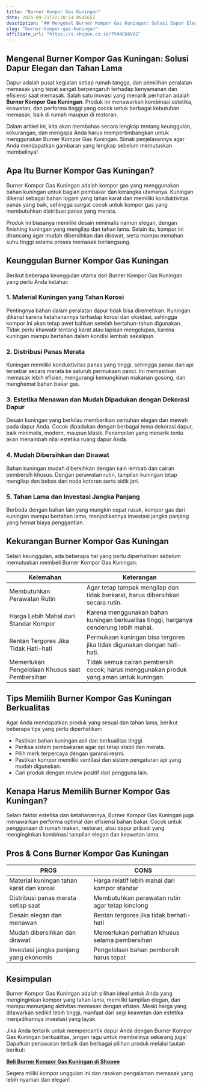 ```yaml
---
title: "Burner Kompor Gas Kuningan"
date: 2025-09-21T22:38:54.054565Z
description: "## Mengenal Burner Kompor Gas Kuningan: Solusi Dapur Elegan dan Tahan Lama..."
slug: "burner-kompor-gas-kuningan"
affiliate_url: "https://s.shopee.co.id/7V44C68VX2"
---
```

## Mengenal Burner Kompor Gas Kuningan: Solusi Dapur Elegan dan Tahan Lama

Dapur adalah pusat kegiatan setiap rumah tangga, dan pemilihan peralatan memasak yang tepat sangat berpengaruh terhadap kenyamanan dan efisiensi saat memasak. Salah satu inovasi yang menarik perhatian adalah **Burner Kompor Gas Kuningan**. Produk ini menawarkan kombinasi estetika, keawetan, dan performa tinggi yang cocok untuk berbagai kebutuhan memasak, baik di rumah maupun di restoran.

Dalam artikel ini, kita akan membahas secara lengkap tentang keunggulan, kekurangan, dan mengapa Anda harus mempertimbangkan untuk menggunakan Burner Kompor Gas Kuningan. Simak penjelasannya agar Anda mendapatkan gambaran yang lengkap sebelum memutuskan membelinya!

## Apa Itu Burner Kompor Gas Kuningan?

Burner Kompor Gas Kuningan adalah kompor gas yang menggunakan bahan kuningan untuk bagian pembakar dan kerangka utamanya. Kuningan dikenal sebagai bahan logam yang tahan karat dan memiliki konduktivitas panas yang baik, sehingga sangat cocok untuk kompor gas yang membutuhkan distribusi panas yang merata.

Produk ini biasanya memiliki desain minimalis namun elegan, dengan finishing kuningan yang mengilap dan tahan lama. Selain itu, kompor ini dirancang agar mudah dibersihkan dan dirawat, serta mampu menahan suhu tinggi selama proses memasak berlangsung.

## Keunggulan Burner Kompor Gas Kuningan

Berikut beberapa keunggulan utama dari Burner Kompor Gas Kuningan yang perlu Anda ketahui:

### 1. Material Kuningan yang Tahan Korosi

Pentingnya bahan dalam peralatan dapur tidak bisa diremehkan. Kuningan dikenal karena ketahanannya terhadap korosi dan oksidasi, sehingga kompor ini akan tetap awet bahkan setelah bertahun-tahun digunakan. Tidak perlu khawatir tentang karat atau lapisan mengelupas, karena kuningan mampu bertahan dalam kondisi lembab sekalipun.

### 2. Distribusi Panas Merata

Kuningan memiliki konduktivitas panas yang tinggi, sehingga panas dari api tersebar secara merata ke seluruh permukaan panci. Ini memastikan memasak lebih efisien, mengurangi kemungkinan makanan gosong, dan menghemat bahan bakar gas.

### 3. Estetika Menawan dan Mudah Dipadukan dengan Dekorasi Dapur

Desain kuningan yang berkilau memberikan sentuhan elegan dan mewah pada dapur Anda. Cocok dipadukan dengan berbagai tema dekorasi dapur, baik minimalis, modern, maupun klasik. Penampilan yang menarik tentu akan menambah nilai estetika ruang dapur Anda.

### 4. Mudah Dibersihkan dan Dirawat

Bahan kuningan mudah dibersihkan dengan kain lembab dan cairan pembersih khusus. Dengan perawatan rutin, tampilan kuningan tetap mengilap dan bebas dari noda kotoran serta sidik jari.

### 5. Tahan Lama dan Investasi Jangka Panjang

Berbeda dengan bahan lain yang mungkin cepat rusak, kompor gas dari kuningan mampu bertahan lama, menjadikannya investasi jangka panjang yang hemat biaya penggantian.

## Kekurangan Burner Kompor Gas Kuningan

Selain keunggulan, ada beberapa hal yang perlu diperhatikan sebelum memutuskan membeli Burner Kompor Gas Kuningan:

| **Kelemahan**                         | **Keterangan**                                               |
|----------------------------------------|--------------------------------------------------------------|
| Membutuhkan Perawatan Rutin           | Agar tetap tampak mengilap dan tidak berkarat, harus dibersihkan secara rutin. |
| Harga Lebih Mahal dari Standar Kompor | Karena menggunakan bahan kuningan berkualitas tinggi, harganya cenderung lebih mahal. |
| Rentan Tergores Jika Tidak Hati-hati | Permukaan kuningan bisa tergores jika tidak digunakan dengan hati-hati. |
| Memerlukan Pengelolaan Khusus saat Pembersihan | Tidak semua cairan pembersih cocok; harus menggunakan produk yang aman untuk kuningan. |

## Tips Memilih Burner Kompor Gas Kuningan Berkualitas

Agar Anda mendapatkan produk yang sesuai dan tahan lama, berikut beberapa tips yang perlu diperhatikan:

- Pastikan bahan kuningan asli dan berkualitas tinggi.
- Periksa sistem pembakaran agar api tetap stabil dan merata.
- Pilih merk terpercaya dengan garansi resmi.
- Pastikan kompor memiliki ventilasi dan sistem pengaturan api yang mudah digunakan.
- Cari produk dengan review positif dari pengguna lain.

## Kenapa Harus Memilih Burner Kompor Gas Kuningan?

Selain faktor estetika dan ketahanannya, Burner Kompor Gas Kuningan juga menawarkan performa optimal dan efisiensi bahan bakar. Cocok untuk penggunaan di rumah makan, restoran, atau dapur pribadi yang menginginkan kombinasi tampilan elegan dan keawetan lama.

## Pros & Cons Burner Kompor Gas Kuningan

| **PROS**                                   | **CONS**                                    |
|--------------------------------------------|----------------------------------------------|
| Material kuningan tahan karat dan korosi | Harga relatif lebih mahal dari kompor standar |
| Distribusi panas merata setiap saat       | Membutuhkan perawatan rutin agar tetap kinclong |
| Desain elegan dan menawan                | Rentan tergores jika tidak berhati-hati       |
| Mudah dibersihkan dan dirawat            | Memerlukan perhatian khusus selama pembersihan |
| Investasi jangka panjang yang ekonomis  | Pengelolaan bahan pembersih harus tepat      |

## Kesimpulan

Burner Kompor Gas Kuningan adalah pilihan ideal untuk Anda yang menginginkan kompor yang tahan lama, memiliki tampilan elegan, dan mampu menunjang aktivitas memasak dengan efisien. Meski harga yang ditawarkan sedikit lebih tinggi, manfaat dari segi keawetan dan estetika menjadikannya investasi yang layak.

Jika Anda tertarik untuk mempercantik dapur Anda dengan Burner Kompor Gas Kuningan berkualitas, jangan ragu untuk membelinya sekarang juga! Dapatkan penawaran terbaik dan berbagai pilihan produk melalui tautan berikut:

[**Beli Burner Kompor Gas Kuningan di Shopee**](https://s.shopee.co.id/7V44C68VX2)

Segera miliki kompor unggulan ini dan rasakan pengalaman memasak yang lebih nyaman dan elegan!